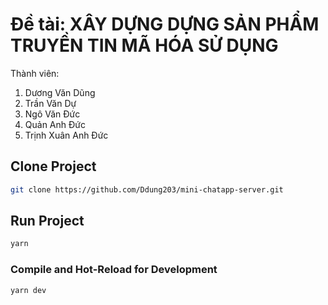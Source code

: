 # Đề tài: XÂY DỰNG DỰNG SẢN PHẨM TRUYỀN TIN MÃ HÓA SỬ DỤNG

Thành viên:

1. Dương Văn Dũng
2. Trần Văn Dự
3. Ngô Văn Đức
4. Quản Anh Đức
5. Trịnh Xuân Anh Đức

## Clone Project

```sh
git clone https://github.com/Ddung203/mini-chatapp-server.git
```

## Run Project

```sh
yarn
```

### Compile and Hot-Reload for Development

```sh
yarn dev
```
